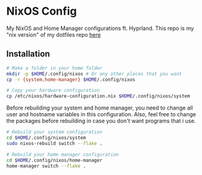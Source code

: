 # NixOS Config

My NixOS and Home Manager configurations ft. Hyprland. This repo is my "nix version" of my dotfiles repo [here](https://github.com/januarpancaran/dotfiles)

## Installation

```bash
# Make a folder in your home folder
mkdir -p $HOME/.config/nixos # Or any other places that you want
cp -r {system,home-manager} $HOME/.config/nixos

# Copy your hardware configuration
cp /etc/nixos/hardware-configuration.nix $HOME/.config/nixos/system
```

Before rebuilding your system and home manager, you need to change all user and hostname variables in this configuration. Also, feel free to change the packages before rebuilding in case you don't want programs that i use.

```bash
# Rebuild your system configuration
cd $HOME/.config/nixos/system
sudo nixos-rebuild switch --flake .

# Rebuild your home manager configuration
cd $HOME/.config/nixos/home-manager
home-manager switch --flake .
```
